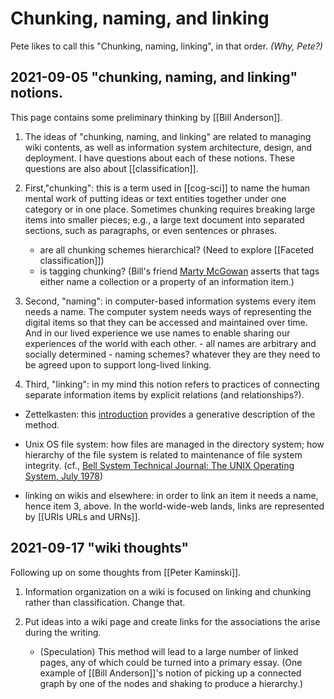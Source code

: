 # Chunking, naming, and linking

Pete likes to call this "Chunking, naming, linking", in that order. _(Why, Pete?)_

## 2021-09-05 "chunking, naming, and linking" notions.

This page contains some preliminary thinking by [[Bill Anderson]].

1. The ideas of "chunking, naming, and linking" are related to managing wiki contents, as well as information system architecture, design, and deployment. I have questions about each of these notions. These questions are also about [[classification]].

2. First,"chunking": this is a term used in [[cog-sci]] to name the human mental work of putting ideas or text entities together under one category or in one place. Sometimes chunking requires breaking large items into smaller pieces; e.g., a large text document into separated sections, such as paragraphs, or even sentences or phrases.
	  - are all chunking schemes hierarchical? (Need to explore [[Faceted classification]])
	  - is tagging chunking? (Bill's friend [Marty McGowan](http://alum.mit.edu/www/martymcgowan) asserts that tags either name a collection or a property of an information item.)
  
  3. Second,  "naming": in computer-based information systems every item needs a name. The computer system needs ways of representing the digital items so that they can be accessed and maintained over time. And in our lived experience we use names to enable sharing our experiences of the world with each other.
  	- all names are arbitrary and socially determined
  	- naming schemes? whatever they are they need to be agreed upon to support long-lived linking.

4. Third, "linking": in my mind this notion refers to practices of connecting separate information items by explicit relations (and relationships?).
 
  - Zettelkasten: this [introduction](https://zettelkasten.de/introduction/) provides a generative description of the method.

  - Unix OS file system: how files are managed in the directory system; how hierarchy of the file system is related to maintenance of file system integrity. (cf., [Bell System Technical Journal: The UNIX Operating System, July 1978](https://bandstands.praxis101.net/references/1978_ritchie_unixtimesharingsystem))

  - linking on wikis and elsewhere: in order to link an item it needs a name, hence item 3, above. In the world-wide-web lands, links are represented by [[URIs URLs and URNs]].

## 2021-09-17 "wiki thoughts"

Following up on some thoughts from [[Peter Kaminski]].

1. Information organization on a wiki is focused on linking and chunking rather than classification. Change that.

2. Put ideas into a wiki page and create links for the associations the arise during the writing.
    - (Speculation) This method will lead to a large number of linked pages, any of which could be turned into a primary essay. (One example of [[Bill Anderson]]'s notion of picking up a connected graph by one of the nodes and shaking to produce a hierarchy.)